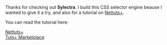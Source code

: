 Thanks for checking out **Sylectra**. I build this CSS selector engine beause I wanted to give it a try, and also for a tutorial on [Nettuts+](http://net.tutsplus.com). 

You can read the tutorial here:

[Nettuts+](http://net.tutsplus.com/tutorials/javascript-ajax/building-a-simple-css-selector-engine-new-premium-tutorial/)<br />
[Tuts+ Marketplace](http://marketplace.tutsplus.com/item/building-a-simple-css-selector-engine/138209)
